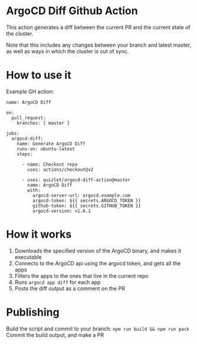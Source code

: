 # ArgoCD Diff Github Action
This action generates a diff between the current PR and the current state of the cluster. 

Note that this includes any changes between your branch and latest master, as well as ways in which the cluster is out of sync. 

# How to use it

Example GH action:
```
name: ArgoCD Diff

on:
  pull_request:
    branches: [ master ]

jobs:
  argocd-diff:
    name: Generate ArgoCD Diff
    runs-on: ubuntu-latest
    steps:

      - name: Checkout repo
        uses: actions/checkout@v2

      - uses: quizlet/argocd-diff-action@master
        name: ArgoCD Diff
        with:
          argocd-server-url: argocd.example.com
          argocd-token: ${{ secrets.ARGOCD_TOKEN }}
          github-token: ${{ secrets.GITHUB_TOKEN }}
          argocd-version: v1.6.1
```

# How it works
1) Downloads the specified version of the ArgoCD binary, and makes it executable
2) Connects to the ArgoCD api using the argocd token, and gets all the apps
3) Filters the apps to the ones that live in the current repo
3) Runs `argocd app diff` for each app
5) Posts the diff output as a comment on the PR

# Publishing
Build the script and commit to your branch:
`npm run build && npm run pack`
Commit the build output, and make a PR

